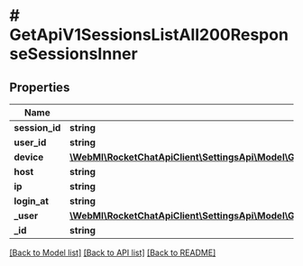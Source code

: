 # # GetApiV1SessionsListAll200ResponseSessionsInner

## Properties

Name | Type | Description | Notes
------------ | ------------- | ------------- | -------------
**session_id** | **string** |  | [optional]
**user_id** | **string** |  | [optional]
**device** | [**\WebMI\RocketChatApiClient\SettingsApi\Model\GetApiV1SessionsList200ResponseSessionsInnerDevice**](GetApiV1SessionsList200ResponseSessionsInnerDevice.md) |  | [optional]
**host** | **string** |  | [optional]
**ip** | **string** |  | [optional]
**login_at** | **string** |  | [optional]
**_user** | [**\WebMI\RocketChatApiClient\SettingsApi\Model\GetApiV1SessionsListAll200ResponseSessionsInnerUser**](GetApiV1SessionsListAll200ResponseSessionsInnerUser.md) |  | [optional]
**_id** | **string** |  | [optional]

[[Back to Model list]](../../README.md#models) [[Back to API list]](../../README.md#endpoints) [[Back to README]](../../README.md)
